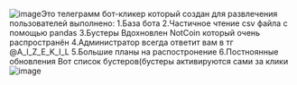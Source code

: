 ![image](https://github.com/Aizekil/NiceCoin-/assets/151900236/2e9c6d3e-45d1-414b-b752-a7cd38404a62)Это телеграмм бот-кликер который создан для развлечения пользователей 
выполнено:
1.База бота
2.Частичное чтение csv файла с помощью pandas 
3.Бустеры
Вдохновлен NotCoin который очень распространён 
4.Администратор всегда ответит вам в тг @A_I_Z_E_K_I_L
5.Большие планы на распостронение 
6.Постноянные обновления
Вот список бустеров(бустеры активируются сами за клики
![image](https://github.com/Aizekil/NiceCoin-/assets/151900236/f83d96e3-9ab4-49fd-90b8-11e114cb0e4e)
